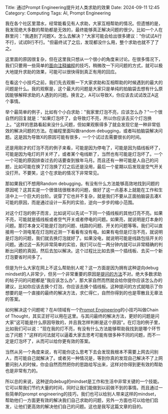 Title: 通过Prompt Engineering提升对人类求助的效果
Date: 2024-09-11 12:45
Category: Computing
Tags: AI, Prompt Engineering

我在各个社区里潜水，经常能看见有人求助，大家互相帮助的情况。但遗憾的是，我发现绝大多数的帮助都是无效的，最终能够真正解决问题的很少。比如一个人在群里问："我遇到了问题X，怎么去解决？"大家可能会给出很多建议："你试试A行不行，试试B行不行。"但最终试了之后，发现都没什么用，整个求助也就不了了之。

这里面的原因很复杂，但在这里我只想从一个很小的角度来讨论。在很多情况下，我们只要用一些简单的[面向注释编程](/ai-comment-oriented-programming.html)的技巧，稍微改一下问问题的方式，就可以极大地提升求助的效果，可能可以很快得到真正有用的回应。

在看这个小技巧之前，我们先去观察一下大家求助和互相帮助的时候遇到的最大的问题是什么。我的观察是，这个最大的问题是大家只是单纯的拍脑袋去想有什么原因能够解释求助的人遇到的问题。换言之，A可以导致X，你应该去试试改正A这个事情。

举个最简单的例子，比如有个小白求助："我家里灯泡不亮，应该怎么办？"一个很自然的回复就是："如果灯泡坏了，会导致灯不亮，所以你应该去买个灯泡换上。"这样的思路看起来没什么问题，但如果观察得多了就会发现它是一种非常低效的解决问题的方法。在编程里面叫做random debugging，或者叫拍脑袋解决问题。这是因为导致X的原因可能有很多，一个个试过去需要很长的时间。

还是用刚才的灯泡不亮的例子来看，可能是因为停电了，可能是因为插线板坏了，可能是因为电灯的开关坏了，或者某个电线断了，当然也有可能是灯泡坏了。一个一个可能的原因排查过去的话要查到猴年马月。而且还有一种可能是人自己的问题，比如可能在换了灯泡换了灯之后还是没用，最后一个星期以后发现是空气开关没打开。不要笑，这个在求助的情况下非常常见。

那如果我们不想用Random debugging，有没有什么方法能够高效地找到问题的原因呢？这其实是一个很值钱很根本的问题，做好了这一点基本上就能在工作和生活中上一个巨大的台阶。说穿了它也并不复杂，就是我们不要从正面拍脑袋去凑X可能的原因，而是通过设计一系列的实验，逆向一步步的缩小范围。

对这个灯泡的例子而言，比如说可以先试一下同一个插线板的其他灯亮不亮。如果不亮，可能就是插线板或者空气开关或者停电的问题。如果亮，就说明是灯本身的问题。那灯本身又可能是灯泡的问题、线路的问题、开关的问题等等。我们可以直接用一个测电笔在灯泡附近测一下看看有没有电。如果有电但是灯泡不亮，就说明是灯泡的问题，我们就去换灯泡就好了。如果没电，就说明可能是线路包括开关的问题。通过这一系列非常简单的实验，我们可以在一两分钟内就可以非常精确的判断出问题的真因，然后去加以解决。这个过程比比如去换一个插线板、去买一个新灯泡要省时间多了。

但是为什么大家在网上不这么帮助别人呢？这一方面是因为拥有这种逆向debug mindset的人非常少，但另一个非常重要的原因是[提问的方法](/correctness-is-meaningless.html)不对。绝大多数求助的帖子问的问题都是"我应该怎么办"，那大家自然而然就会给你提你应该怎么办的建议，比如你应该去换个灯泡，你应该去换个插线板。这种提问的方式就暗示了你想要的是一个直接的最终的解决方法，求仁得仁，自然你得到的也是零散且无章法的答案。

如何解决这个问题呢？在AI领域有一个[Prompt Engineering](/prompt-engineering-guide.html)的小技巧叫做Chain of Thought，其实正好可以用在这里。与其问最终的解决方法，更好的问题是问大家"这可能是什么原因导致的，并且我怎样判断是这个原因"。在灯泡的例子里，比如我们可以说："现在我的灯不亮，有没有什么方法能够帮助我找到是哪个环节出了问题？"这样的问法就可以逼着大家去思考可能有很多种不同的问题，而不一定是灯泡坏了，从而可以给你更有效的答案。

当然从另一个角度来说，有可能你这么思考下去会发现我根本不需要上网去问别人，而可能自己就解决了。或者另一种情况是，等到你真的发现自己解决不了上网要问别人的时候，你会自然而然把你的思路给写出来，这样对你得到更有效的帮助也是非常有力的。

所以总的来说，这种逆向debug的mindset是工作和生活中非常关键的一个技能。它可以帮我们节约大量的时间，同时让我们能做到以前做不到的事情。而且通过一些简单的prompt engineering的技巧，我们也可以给别人带来这样的mindset，帮助他们一方面更有效的解决我们自己求助的问题，另外一方面也可以给他们启发，让他们更高效的解决他们自己的问题。这也是我写这篇文章的目的。